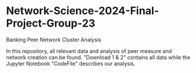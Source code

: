 # Network-Science-2024-Final-Project-Group-23
Banking Peer Network Cluster Analysis

In this repository, all relevant data and analysis of peer measure and network creation can be found.
"Download 1 & 2" contains all data while the Jupyter Notebook "CodeFile" describes our analysis.

